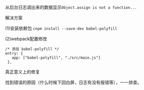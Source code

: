 从后台日志调出来的数据显示`Object.assign is not a function...`

解决方案
 
 (1)安装依赖包
 `cnpm install --save-dev babel-polyfill`

 (2)webpack配置修改
 ```
 /* 添加 babel-polyfill */
 entry: {
  	app: ["babel-polyfill", "./src/main.js"]
  },
 ```

 真正意义上的修复

 找到错误的原因（什么时候下回白屏，日志有没有报错等），一一排查。

